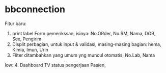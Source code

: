 # bbconnection


Fitur baru:
1. print label Form pemerikssan, isinya: No.ORder, No.RM, Nama, DOB, Sex, Pengirim
2. Displit perbagian, untuk input & validasi, masing-masing bagian: hema, Kimia, Imun, Urin
3. Filter ditambahkan yang umum yng muncul otomatis, No.Lab, Nama

low:
4. Dashboard TV status pengerjaan Pasien,